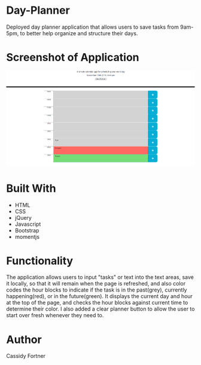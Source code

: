 # Day-Planner
Deployed day planner application that allows users to save tasks from 9am-5pm, to better help organize and structure their days.

# Screenshot of Application
![day-planner-screenshot](assets/images/day-planner.png)

# Built With
* HTML
* CSS
* jQuery
* Javascript
* Bootstrap
* momentjs

# Functionality
The application allows users to input "tasks" or text into the text areas, save it locally, so that it will remain when the page is refreshed, and also color codes the hour blocks to indicate if the task is in the past(grey), currently happening(red), or in the future(green). It displays the current day and hour at the top of the page, and checks the hour blocks against current time to determine their color. I also added a clear planner button to allow the user to start over fresh whenever they need to.

# Author
Cassidy Fortner
